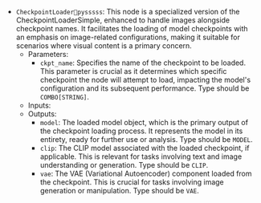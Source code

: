 - `CheckpointLoaderpysssss`: This node is a specialized version of the CheckpointLoaderSimple, enhanced to handle images alongside checkpoint names. It facilitates the loading of model checkpoints with an emphasis on image-related configurations, making it suitable for scenarios where visual content is a primary concern.
    - Parameters:
        - `ckpt_name`: Specifies the name of the checkpoint to be loaded. This parameter is crucial as it determines which specific checkpoint the node will attempt to load, impacting the model's configuration and its subsequent performance. Type should be `COMBO[STRING]`.
    - Inputs:
    - Outputs:
        - `model`: The loaded model object, which is the primary output of the checkpoint loading process. It represents the model in its entirety, ready for further use or analysis. Type should be `MODEL`.
        - `clip`: The CLIP model associated with the loaded checkpoint, if applicable. This is relevant for tasks involving text and image understanding or generation. Type should be `CLIP`.
        - `vae`: The VAE (Variational Autoencoder) component loaded from the checkpoint. This is crucial for tasks involving image generation or manipulation. Type should be `VAE`.
